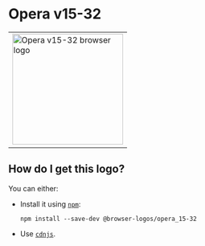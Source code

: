 # Opera v15-32

<table>
    <tr height=230>
        <td>
            <a href="https://github.com/alrra/browser-logos/tree/97d28b80aab5d75d83fae30535d7347cbd13688e/src/archive/opera_15-32">
                <img width=220 src="https://raw.githubusercontent.com/alrra/browser-logos/97d28b80aab5d75d83fae30535d7347cbd13688e/src/archive/opera_15-32/opera_15-32_512x512.png" alt="Opera v15-32 browser logo">
            </a>
        </td>
    </tr>
</table>

## How do I get this logo?

You can either:

* Install it using [`npm`][npm]:

  `npm install --save-dev @browser-logos/opera_15-32`

* Use [`cdnjs`][cdnjs].

<!-- Link labels: -->

[cdnjs]: https://cdnjs.com/libraries/browser-logos
[npm]: https://www.npmjs.com/
